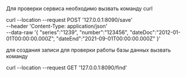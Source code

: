 Для проверки сервиса необходимо вызвать команду curl

curl --location --request POST '127.0.0.1:8090/save' \
--header 'Content-Type: application/json' \
--data-raw '{
    "series":"1239",
    "number":"123456",
    "dateDoc":"2012-01-01T00:00:00.000Z",
    "dateEnd":"2021-09-01T00:00:00.000Z"
}'

для создания записи
для проверки работы базы данных вызвать команду 

curl --location --request GET '127.0.0.1:8090/find'